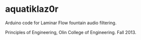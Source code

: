 aquatiklaz0r
============

Arduino code for Laminar Flow fountain audio filtering.

Principles of Engineering, Olin College of Engineering. Fall 2013.
